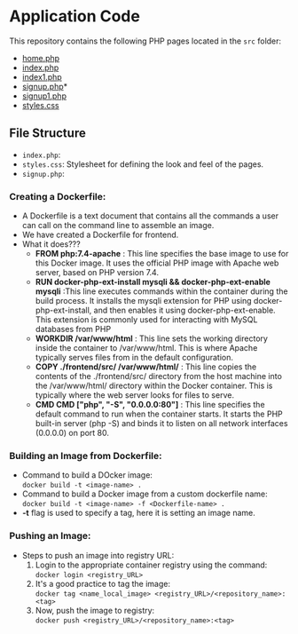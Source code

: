 # Application Code

This repository contains the following PHP pages located in the `src` folder:

- [home.php](src/home.php)
- [index.php](src/index.php)
- [index1.php](src/index1.php)
- [signup.php](src/signup.php)*
- [signup1.php](src/signup1.php)
- [styles.css](src/styles.css)

## File Structure

- `index.php`: 
- `styles.css`: Stylesheet for defining the look and feel of the pages.
- `signup.php`: 






### Creating a Dockerfile:  
- A Dockerfile is a text document that contains all the commands a user can call on the command line to assemble an image.  
- We have created a Dockerfile for frontend.  
- What it does???  
    - **FROM php:7.4-apache** : This line specifies the base image to use for this Docker image. It uses the official PHP image with Apache web server, based on PHP version 7.4. 
    - **RUN docker-php-ext-install mysqli && docker-php-ext-enable mysqli** :This line executes commands within the container during the build process. It installs the mysqli extension for PHP using docker-php-ext-install, and then enables it using docker-php-ext-enable. This extension is commonly used for interacting with MySQL databases from PHP
    - **WORKDIR /var/www/html** : This line sets the working directory inside the container to /var/www/html. This is where Apache typically serves files from in the default configuration.
    - **COPY ./frontend/src/ /var/www/html/** : This line copies the contents of the ./frontend/src/ directory from the host machine into the /var/www/html/ directory within the Docker container. This is typically where the web server looks for files to serve.
    - **CMD CMD ["php", "-S", "0.0.0.0:80"]** : This line specifies the default command to run when the container starts. It starts the PHP built-in server (php -S) and binds it to listen on all network interfaces (0.0.0.0) on port 80.

### Building an Image from Dockerfile:  
- Command to build a DOcker image:  
    `docker build -t <image-name> .`  
- Command to build a Docker image from a custom dockerfile name:  
    `docker build -t <image-name> -f <Dockerfile-name> .`  
- **-t** flag is used to specify a tag, here it is setting an image name.  

### Pushing an Image:  
- Steps to push an image into registry URL:  
    1. Login to the appropriate container registry using the command:  
        `docker login <registry_URL>`  
    2. It's a good practice to tag the image:  
        `docker tag <name_local_image> <registry_URL>/<repository_name>:<tag>`  
    3. Now, push the image to registry:  
        `docker push <registry_URL>/<repository_name>:<tag>` 
